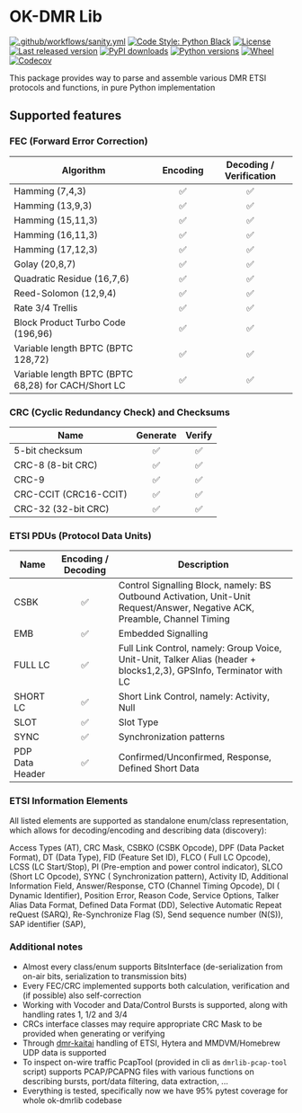 # OK-DMR Lib

[![.github/workflows/sanity.yml](https://img.shields.io/github/workflow/status/OK-DMR/ok-dmrlib/Sanity?style=flat-square)](https://github.com/OK-DMR/ok-dmrlib/actions)
[![Code Style: Python Black](https://img.shields.io/badge/code%20style-black-000000.svg?style=flat-square)](https://github.com/psf/black)
[![License](https://img.shields.io/github/license/OK-DMR/ok-dmrlib?style=flat-square)](https://github.com/OK-DMR/ok-dmrlib/blob/master/LICENSE)
[![Last released version](https://img.shields.io/pypi/v/ok-dmrlib?style=flat-square)](https://pypi.org/project/ok-dmrlib/)
[![PyPI downloads](https://img.shields.io/pypi/dd/ok-dmrlib?style=flat-square)](https://libraries.io/pypi/ok-dmrlib)
[![Python versions](https://img.shields.io/pypi/pyversions/ok-dmrlib?style=flat-square)](https://pypi.org/project/ok-dmrlib/)
[![Wheel](https://img.shields.io/pypi/wheel/ok-dmrlib?style=flat-square)](https://pypi.org/project/ok-dmrlib/#files)
[![Codecov](https://img.shields.io/codecov/c/github/ok-dmr/ok-dmrlib?style=flat-square)](https://app.codecov.io/gh/OK-DMR/ok-dmrlib)

This package provides way to parse and assemble various DMR ETSI protocols and functions, in pure Python implementation

## Supported features

### FEC (Forward Error Correction)

| Algorithm                                           | Encoding | Decoding / Verification |
|-----------------------------------------------------|:--------:|:-----------------------:|
| Hamming (7,4,3)                                     |    ✅     |            ✅            |
| Hamming (13,9,3)                                    |    ✅     |            ✅            |
| Hamming (15,11,3)                                   |    ✅     |            ✅            |
| Hamming (16,11,3)                                   |    ✅     |            ✅            |
| Hamming (17,12,3)                                   |    ✅     |            ✅            |
| Golay (20,8,7)                                      |    ✅     |            ✅            |
| Quadratic Residue (16,7,6)                          |    ✅     |            ✅            |
| Reed-Solomon (12,9,4)                               |    ✅     |            ✅            |
| Rate 3/4 Trellis                                    |    ✅     |            ✅            |
| Block Product Turbo Code (196,96)                   |    ✅     |            ✅            |
| Variable length BPTC (BPTC 128,72)                  |    ✅     |            ✅            |
| Variable length BPTC (BPTC 68,28) for CACH/Short LC |    ✅     |            ✅            |

### CRC (Cyclic Redundancy Check) and Checksums

| Name                  | Generate | Verify |
|-----------------------|:--------:|:------:|
| 5-bit checksum        |    ✅     |   ✅    |
| CRC-8 (8-bit CRC)     |    ✅     |   ✅    |
| CRC-9                 |    ✅     |   ✅    |
| CRC-CCIT (CRC16-CCIT) |    ✅     |   ✅    |
| CRC-32 (32-bit CRC)   |    ✅     |   ✅    |

### ETSI PDUs (Protocol Data Units)

| Name            | Encoding / Decoding | Description                                                                                                                | 
|-----------------|:-------------------:|----------------------------------------------------------------------------------------------------------------------------|
| CSBK            |          ✅          | Control Signalling Block, namely: BS Outbound Activation, Unit-Unit Request/Answer, Negative ACK, Preamble, Channel Timing |
| EMB             |          ✅          | Embedded Signalling                                                                                                        |
| FULL LC         |          ✅          | Full Link Control, namely: Group Voice, Unit-Unit, Talker Alias (header + blocks1,2,3), GPSInfo, Terminator with LC        |
| SHORT LC        |          ✅          | Short Link Control, namely: Activity, Null                                                                                 |
| SLOT            |          ✅          | Slot Type                                                                                                                  |
| SYNC            |          ✅          | Synchronization patterns                                                                                                   |
| PDP Data Header |          ✅          | Confirmed/Unconfirmed, Response, Defined Short Data                                                                        |

### ETSI Information Elements

All listed elements are supported as standalone enum/class representation, which allows for decoding/encoding and
describing data (discovery):

Access Types (AT), CRC Mask, CSBKO (CSBK Opcode), DPF (Data Packet Format), DT (Data Type), FID (Feature Set ID), FLCO (
Full LC Opcode), LCSS (LC Start/Stop), PI (Pre-emption and power control indicator), SLCO (Short LC Opcode), SYNC (
Synchronization pattern), Activity ID, Additional Information Field, Answer/Response, CTO (Channel Timing Opcode), DI (
Dynamic Identifier), Position Error, Reason Code, Service Options, Talker Alias Data Format, Defined Data Format (DD), Selective Automatic Repeat reQuest (SARQ),
Re-Synchronize Flag (S), Send sequence number (N(S)), SAP identifier (SAP), 


### Additional notes

- Almost every class/enum supports BitsInterface (de-serialization from on-air bits, serialization to transmission bits)
- Every FEC/CRC implemented supports both calculation, verification and (if possible) also self-correction
- Working with Vocoder and Data/Control Bursts is supported, along with handling rates 1, 1/2 and 3/4
- CRCs interface classes may require appropriate CRC Mask to be provided when generating or verifying
- Through [dmr-kaitai](https://github.com/ok-dmr/dmr-kaitai) handling of ETSI, Hytera and MMDVM/Homebrew UDP data is supported 
- To inspect on-wire traffic PcapTool (provided in cli as `dmrlib-pcap-tool` script) supports PCAP/PCAPNG files with
  various functions on describing bursts, port/data filtering, data extraction, ...
- Everything is tested, specifically now we have 95% pytest coverage for whole ok-dmrlib codebase